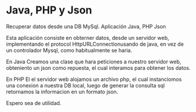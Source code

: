 Java, PHP y Json
================

Recuperar datos desde una DB MySql. Aplicación Java, PHP Json

Esta aplicación consiste en obterner datos, desde un servidor web, 
implementando el protocol HttpURLConnectionusando de java, en vez de un controlador Mysql, como habitualmente se haria.

En Java
Creamos una clase que hara peticiones a nuestro servidor web, obteniento un json como repuesta, el cual interamos para obtener los datos.

En PHP
El el servidor web alojamos un archivo php, el cual instanciomos una conexion a nuestra DB local,
luego de generar la consulta sql retornamos la informacion en un formato json.

Espero sea de utilidad.
